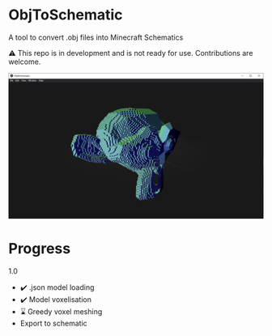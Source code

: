 # ObjToSchematic
A tool to convert .obj files into Minecraft Schematics

:warning: This repo is in development and is not ready for use. Contributions are welcome.

![Preview](/resources/preview.png)

# Progress
1.0
* ✔️ .json model loading
* ✔️ Model voxelisation
* ⌛ Greedy voxel meshing
* Export to schematic

